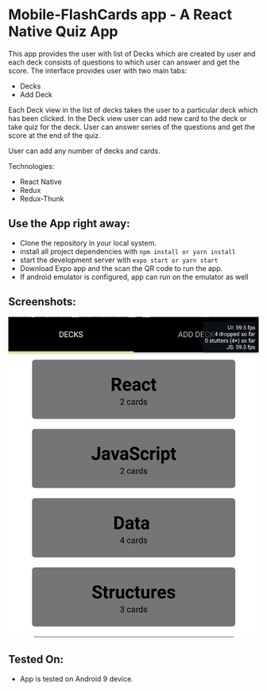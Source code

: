 # Mobile-FlashCards app - A React Native Quiz App

This app provides the user with list of Decks which are created by user and each deck consists of questions to which user can answer and get the score. The interface provides user with two main tabs:

* Decks
* Add Deck

Each Deck view in the list of decks takes the user to a particular deck which has been clicked. In the Deck view user can add new card to the deck or take quiz for the deck. User can answer series of the questions and get the score at the end of the quiz.

User can add any number of decks and cards.

Technologies:

* React Native
* Redux
* Redux-Thunk


## Use the App right away:

* Clone the repository in your local system.
* install all project dependencies with `npm install or yarn install`
* start the development server with `expo start or yarn start`
* Download Expo app and the scan the QR code to run the app.
* If android emulator is configured, app can run on the emulator as well

## Screenshots:

![Alt text](/assets/screenshots/AllDeckView.png?raw=true "Optional Title")

## Tested On:
* App is tested on Android 9 device.



